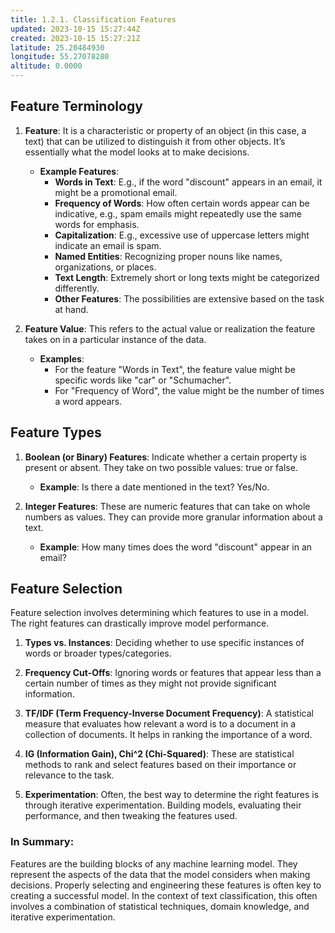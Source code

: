 ```yaml
---
title: 1.2.1. Classification Features
updated: 2023-10-15 15:27:44Z
created: 2023-10-15 15:27:21Z
latitude: 25.20484930
longitude: 55.27078280
altitude: 0.0000
---
```


## Feature Terminology

1. **Feature**: It is a characteristic or property of an object (in this case, a text) that can be utilized to distinguish it from other objects. It’s essentially what the model looks at to make decisions.
   
   - **Example Features**:
     - **Words in Text**: E.g., if the word "discount" appears in an email, it might be a promotional email.
     - **Frequency of Words**: How often certain words appear can be indicative, e.g., spam emails might repeatedly use the same words for emphasis.
     - **Capitalization**: E.g., excessive use of uppercase letters might indicate an email is spam.
     - **Named Entities**: Recognizing proper nouns like names, organizations, or places. 
     - **Text Length**: Extremely short or long texts might be categorized differently.
     - **Other Features**: The possibilities are extensive based on the task at hand.

2. **Feature Value**: This refers to the actual value or realization the feature takes on in a particular instance of the data.
   
   - **Examples**:
     - For the feature "Words in Text", the feature value might be specific words like "car" or "Schumacher".
     - For "Frequency of Word", the value might be the number of times a word appears.

## Feature Types

1. **Boolean (or Binary) Features**: Indicate whether a certain property is present or absent. They take on two possible values: true or false.
   
   - **Example**: Is there a date mentioned in the text? Yes/No.

2. **Integer Features**: These are numeric features that can take on whole numbers as values. They can provide more granular information about a text.
   
   - **Example**: How many times does the word "discount" appear in an email?

## Feature Selection

Feature selection involves determining which features to use in a model. The right features can drastically improve model performance.

1. **Types vs. Instances**: Deciding whether to use specific instances of words or broader types/categories.
   
2. **Frequency Cut-Offs**: Ignoring words or features that appear less than a certain number of times as they might not provide significant information.
   
3. **TF/IDF (Term Frequency-Inverse Document Frequency)**: A statistical measure that evaluates how relevant a word is to a document in a collection of documents. It helps in ranking the importance of a word.
   
4. **IG (Information Gain), Chi^2 (Chi-Squared)**: These are statistical methods to rank and select features based on their importance or relevance to the task.
   
5. **Experimentation**: Often, the best way to determine the right features is through iterative experimentation. Building models, evaluating their performance, and then tweaking the features used.

### In Summary:

Features are the building blocks of any machine learning model. They represent the aspects of the data that the model considers when making decisions. Properly selecting and engineering these features is often key to creating a successful model. In the context of text classification, this often involves a combination of statistical techniques, domain knowledge, and iterative experimentation.